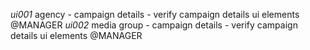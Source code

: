 *ui001* agency - campaign details - verify campaign details ui elements @MANAGER
*ui002* media group - campaign details - verify campaign details ui elements @MANAGER